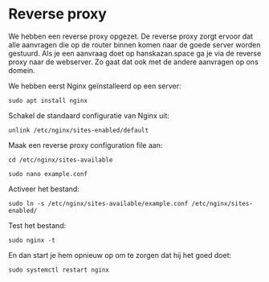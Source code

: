 # Reverse proxy

We hebben een reverse proxy opgezet. De reverse proxy zorgt ervoor dat alle aanvragen die op de router binnen komen naar de goede server worden gestuurd. Als je een aanvraag doet op hanskazan.space ga je via de reverse proxy naar de webserver. Zo gaat dat ook met de andere aanvragen op ons domein.


We hebben eerst Nginx geïnstalleerd op een server:

```sudo apt install nginx```


Schakel de standaard configuratie van Nginx uit:

```unlink /etc/nginx/sites-enabled/default```

Maak een reverse proxy configuration file aan:

```cd /etc/nginx/sites-available```

```sudo nano example.conf```


Activeer het bestand:


```sudo ln -s /etc/nginx/sites-available/example.conf /etc/nginx/sites-enabled/```


Test het bestand: 

```sudo nginx -t```

En dan start je hem opnieuw op om te zorgen dat hij het goed doet:

```sudo systemctl restart nginx```

